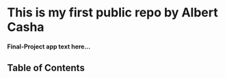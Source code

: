 # This is my first public repo by Albert Casha
#### Final-Project app text here...
## Table of Contents
